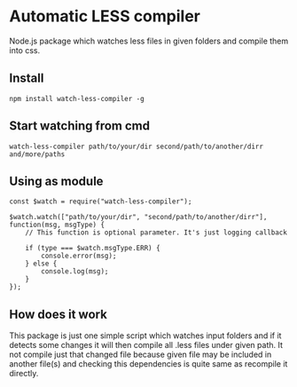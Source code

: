 # Automatic LESS compiler
Node.js package which watches less files in given folders and compile them into css.

## Install
```
npm install watch-less-compiler -g
```

## Start watching from cmd
```
watch-less-compiler path/to/your/dir second/path/to/another/dirr and/more/paths
```

## Using as module
```
const $watch = require("watch-less-compiler");

$watch.watch(["path/to/your/dir", "second/path/to/another/dirr"], function(msg, msgType) {
	// This function is optional parameter. It's just logging callback
	
	if (type === $watch.msgType.ERR) {
		console.error(msg);
	} else {
		console.log(msg);
	}
});
```

## How does it work
This package is just one simple script which watches input folders 
and if it detects some changes it will then compile all .less files under given path. 
It not compile just that changed file because given file may be included in another file(s)
and checking this dependencies is quite same as recompile it directly.